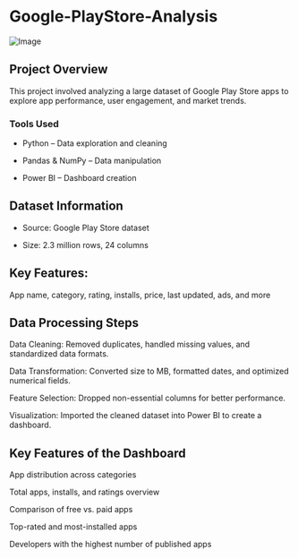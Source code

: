 # Google-PlayStore-Analysis
![Image](https://github.com/user-attachments/assets/0b05b96b-91f4-4673-9a52-8d10ba365f7a)
## Project Overview
This project involved analyzing a large dataset of Google Play Store apps to explore app performance, user engagement, and market trends. 

### Tools Used
* Python – Data exploration and cleaning

* Pandas & NumPy – Data manipulation

* Power BI – Dashboard creation

## Dataset Information
* Source: Google Play Store dataset

* Size: 2.3 million rows, 24 columns

## Key Features: 
App name, category, rating, installs, price, last updated, ads, and more

## Data Processing Steps
Data Cleaning: Removed duplicates, handled missing values, and standardized data formats.

Data Transformation: Converted size to MB, formatted dates, and optimized numerical fields.

Feature Selection: Dropped non-essential columns for better performance.

Visualization: Imported the cleaned dataset into Power BI to create a dashboard.

## Key Features of the Dashboard
App distribution across categories

Total apps, installs, and ratings overview

Comparison of free vs. paid apps

Top-rated and most-installed apps

Developers with the highest number of published apps
